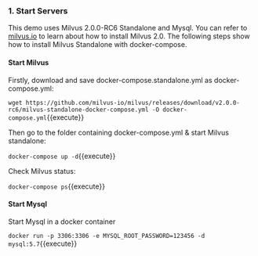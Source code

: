 ### 1. Start Servers

This demo uses Milvus 2.0.0-RC6 Standalone and Mysql. You can refer to [milvus.io](https://milvus.io/docs/v2.0.0/install_standalone-docker.md) to learn about how to install Milvus 2.0. The following steps show how to install Milvus Standalone with docker-compose.

#### Start Milvus
Firstly, download and save docker-compose.standalone.yml as docker-compose.yml:

`wget https://github.com/milvus-io/milvus/releases/download/v2.0.0-rc6/milvus-standalone-docker-compose.yml -O docker-compose.yml`{{execute}}

Then go to the folder containing docker-compose.yml & start Milvus standalone:

`docker-compose up -d`{{execute}}

Check Milvus status:

`docker-compose ps`{{execute}}

#### Start Mysql
Start Mysql in a docker container

`docker run -p 3306:3306 -e MYSQL_ROOT_PASSWORD=123456 -d mysql:5.7`{{execute}}
